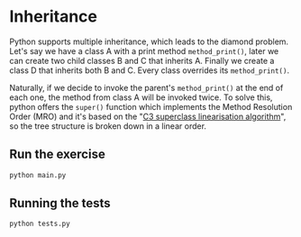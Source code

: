 # Inheritance

Python supports multiple inheritance, which leads to the diamond problem. Let's say we have a class A with a print method `method_print()`, later we can create two child classes B and C that inherits A. Finally we create a class D that inherits both B and C. Every class overrides its `method_print()`.

Naturally, if we decide to invoke the parent's `method_print()` at the end of each one, the method from class A will be invoked twice. To solve this, python offers the `super()` function which implements the Method Resolution Order (MRO) and it's based on the "[C3 superclass linearisation algorithm](https://en.wikipedia.org/wiki/C3_linearization)", so the tree structure is broken down in a linear order.

## Run the exercise

```bash
python main.py
```

## Running the tests

```bash
python tests.py
```
